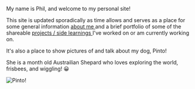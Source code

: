 <p> My name is Phil, and welcome to my personal site! </p>

<p>This site is updated sporadically as time allows and serves as a place for some general information <a href="./about" title="Go to About me!"> about me </a> and a brief portfolio of some of the shareable <a href="./projects" title="Go to Projects!"> projects / side learnings </a> I've worked on or am currently working on. </p>

<p> It's also a place to show pictures of and talk about my dog, Pinto! </p>

<p> She is a <span id="PintoAge"> </span> month old Austrailian Shepard who loves exploring the world, frisbees, and wiggling! &#128512; </p>

<img src="{{ '/public/images/pinto.jpg' | relative_url }}" alt="Pinto!">

<div class="pa-gallery-player-widget" style="width:100%; height:480px; display:none;"
  data-link="https://photos.app.goo.gl/8zsNaEpEUetYSquk7"
  data-title="Best of Pinto :D"
  data-description="5 new photos added to shared album">
  <object data="https://lh3.googleusercontent.com/awXAcnUsK9NAso2fRk3zMYBFen9kIw7fCOLjhrCgXS_4ep_vOI9u-hAEKt0quRBsFdbwpm9wD384LqoCKcIgDVMIufQkSIl0Izvra3nozWYCicpqmcC_QGC335W34ProPItiLo-9rQ=w1920-h1080"></object>
  <object data="https://lh3.googleusercontent.com/mR9zRWS7cqrM103m0P9LqnRiZaih61pJHuQhkNQTumhs_vMiwIEju2qCtgUzCbqr3QOBQc91GXuMoZsO99sZYSG4tHvUOTNNgoKKQeeekdt-cCieEFxMVD34zfCHLlSFU_zbs_JCew=w1920-h1080"></object>
  <object data="https://lh3.googleusercontent.com/kCEgsjEAtr523ThTuryQo-RgzRZJuUbUZdAB5QOdOtbjuM-5xV_goAZmL0zch57G87I8aHdrZDZ08OHmgnL5eNtQZrS-lyk31aQm-Wz0z_D0HMcvCoz2xbKRA34Rrddu9XMkjp3Akg=w1920-h1080"></object>
  <object data="https://lh3.googleusercontent.com/hbWnI6VMtJYTxBI7d3YjRer7Sij5HSEPPmGN4no8J_Vtsh30STAMTPSDUTelyegHNgqnr5HeS1Eu4nppG30u6kujfkqpHjVIj2bsmJfQNoyVizrIHrGKssAvUmh6ge7obn6ZM_BPFg=w1920-h1080"></object>
  <object data="https://lh3.googleusercontent.com/Ay34UpTdtm0xsSrSE3on3oX4jgkDmmaB7xBv7opc_5sAkPH-guuJJYj3ojLdTFHoo4QU0xMk73XjzmlfnvznwLff5FTDeNF-Bo877iU9ErN9Z_xsXPW3BGPtUJiZtiMgYnKG4NbF6w=w1920-h1080"></object>
</div>

<script>

$( document ).ready(function() {

    today = new Date()
    birthday = new Date(2020,03,26)

    a = calcDate(today, birthday)
    console.log(a)


    $('#PintoAge').text(a);

});

function calcDate(date1,date2) {
    var diff = Math.floor(date1.getTime() - date2.getTime());
    var day = 1000 * 60 * 60 * 24;

    var days = Math.floor(diff/day);
    var months = Math.floor(days/31);
    var years = Math.floor(months/12);

    var message = date2.toDateString();
    message += " was "
    message += days + " days " 
    message += months + " months "
    message += years + " years ago \n"

    return months
}

</script>
